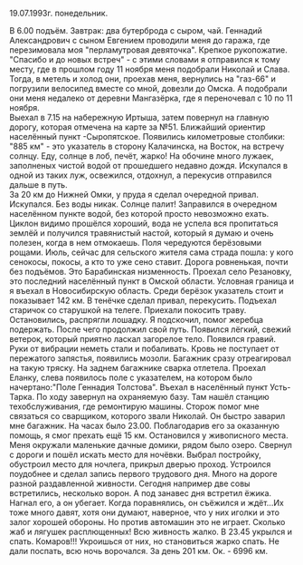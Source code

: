 19.07.1993г. понедельник.

   В 6.00 подъём. Завтрак: два бутерброда с сыром, чай. Геннадий Александрович с сыном Евгением проводили меня до гаража, где перезимовала моя "перламутровая девяточка". Крепкое рукопожатие. 
   "Спасибо и до новых встреч" - с этими словами я отправился к тому месту, где в прошлом году 11 ноября меня подобрали Николай и Слава. Тогда, в метель и холод они, проехав меня, вернулись на "газ-66" и погрузили велосипед вместе со мной, довезли до Омска. А подобрали они меня недалеко от деревни Мангазёрка, где я переночевал с 10 по 11 ноября.  
    Выехал в 7.15 на набережную Иртыша, затем повернул на главную дорогу, которая отмечена на карте за №51. Ближайший ориентир населённый пункт -Сыропятское. Появились километровые столбики: "885 км" - это указатель в сторону Калачинска, на Восток, на встречу солнцу. Еду, солнце в лоб, печёт, жарко! 
   На обочине много лужаек, заполненых чистой водой  от прошедшего недавно дождя. Искупался в одной из таких луж, освежился, отдохнул, а перекусив отправился дальше в путь.  
   За 20 км до Нижней Омки, у пруда я сделал очередной привал. Искупался. Без воды никак. Солнце палит! Заправился в очередном населённом пункте водой, без которой просто невозможно ехать.
   Циклон видимо прошёлся хороший, вода не успела вся пропитаться землёй и получился травянистый настой, который я думаю и очень полезен, когда в нем отмокаешь.
    Поля чередуются берёзовыми рощами. 
   Июль, сейчас для сельского жителя сама страда пошла: у кого сенокосы, покосы, а кто то уже сено ставит. Дорога ровненькая, почти без подъёмов. Это Барабинская низменность. Проехал село Резановку, это последний населённый пункт в Омской области. Условная граница и я въехал в Новосибирскую область. Среди берёзок указатель стоит и показывает  142 км. В тенёчке сделал привал, перекусить. 
    Подъехал старичок со старушкой на телеге. Приехали покосить траву. Остановились, распрягли лошадку. Я подскочил, помог жеребца подержать. После чего продолжил свой путь. 
  Появился лёгкий, свежий ветерок, который приятно ласкал загорелое тело. Появился гравий. Руки от вибрации неметь стали и побаливать. Кровь не поступает от пережатого запястья, появились мозоли. Багажник сразу отреагировал на такую тряску. На заднем багажнике сварка отлетела.
   Проехал Еланку, слева появилось поле с указателем, на котором было начертано:"Поле Геннадия Толстова".
   Въехал в населённый пункт Усть-Тарка. По ходу завернул на охраняемую базу. Там нашёл станцию техобслуживания, где ремонтирую машины. Сторож помог мне связаться со сварщиком, которого звали Николай. Он быстро заварил мне багажник. На часах было 23.00. Поблагодарив его за оказанную помощь, я смог прехать ещё 15 км. 
   Остановился у живописного места. Меня окружали маленькие дачные домики, рядом было озеро. Свернул с дороги и пошёл искать место для ночёвки. Выбрал постройку, обустроил место для ночлега, прикрыл дверью проход. Устроился поудобнее и сделал запись первого трудового дня. Много на дороге разной раздавленной живности. Сегодня например две совы встретились, несколько ворон. А под занавес дня встретил ёжика. Нагнал его, а он убегает. Когда поравнялись, он съёжился и ждёт...Их тоже много давят, хотя они думают, наверное, что у них иголки и это залог хорошей обороны. Но против автомашин это не играет. Сколько жаб и лягушек расплющенных! Всю живность жалко. 
   В 23.45 укрылся и спать. Комаров!!! Укроишься от них, но становиться жарко спать. Не дали поспать, всю ночь ворочался.
   За день 201 км. Ок. - 6996 км.
